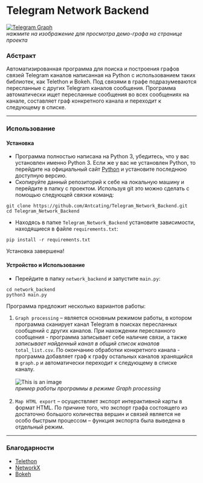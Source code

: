# Telegram Network Backend
[![Telegram Graph](https://cdn4.telesco.pe/file/koGbe3wwhVznHk4ITfDC0KgeGDpLCRoJLVnzAgdU-8AZhBNPiXthRxLJcv_vo1Jo9Q8CzgbXaN4LLKG5XT9RndCUHHfylizRYcdHEVLXlcJELugTCYpB-eEJ7H78N5yAXdRip1p5PqyDCZZQ1zUEQWzmj9RGa4kK302JQJTsGG7BUchwhnAm89MZRHYu15a0vBmXwe1mmb1QCCPrqVt3sOpEeU2XorCZSxoV4pUABJUCiqHjLMx2jdJbPjs7KcMtKhWPyWn1ftYZ2qQSqDcdpjbKHc30Y01GCKhooKcLuxOkHNW4RwTYZA5GRSm7mMa3VMYw-Z709DxwkO3vfTyq_g.jpg)](https://antcating.github.io/Telegram_Network/)
<br>*нажмите на изображение для просмотра демо-графа на странице проекта*

### Абстракт 
Автоматизированная программа для поиска и построения графов связей Telegram каналов написанная на Python с использованием таких библиотек, как Telethon и Bokeh. Под связями в графе подразумеваются пересланные с других Telegram каналов сообщения. Программа автоматически ищет пересланные сообщения во всех сообщениях на канале, составляет граф конкретного канала и переходит к следующему в списке.

---

### Использование
#### Установка
- Программа полностью написана на Python 3, убедитесь, что у вас установлен именно Python 3. Если же у вас не установлен Python, то перейдите на официальный сайт [Python](https://www.python.org/) и установите последнюю доступную версию.  
- Скопируйте данный репозиторий к себе на локальную машину и перейдите в папку с проектом. Используя git это можно сделать с помощью следующей связки команд:
```
git clone https://github.com/Antcating/Telegram_Network_Backend.git
cd Telegram_Network_Backend
```
- Находясь в папке `Telegram_Network_Backend` установите зависимости, находящиеся в файле `requirements.txt`:
```
pip install -r requirements.txt
```
Установка завершена!

#### Устройство и Использование
- Перейдите в папку `network_backend` и запустите `main.py`:
```
cd network_backend
python3 main.py 
```
Программа предложит несколько вариантов работы: 
1. `Graph processing` – является основным режимом работы, в котором программа сканирует канал Telegram в поисках пересланных сообщений с других каналов. При нахождении пересланного сообщения - программа записывает себе наличие связи, а также *записывает найденный канал в общий список каналов* `total_list.csv`. По окончанию обработки конкретного канала - программа добавляет граф к графу остальных каналов хранящийся в `graph.p` и автоматически переходит к следующему в списке каналу. <br> <br>
![This is an image](https://cdn4.telesco.pe/file/DMjfc5vlu8sMp8lPADaP8vzsxVS3jM-ahwPGpYabLMElTMYAKNnWLTP2KigtyswbqagX3iwTIvY7V8XB5JtqBPtPqUPXfHj5lWEBJBdRI0uwpCPSTsUlbSw-dOpFw-0X0aEOUres0IZ_m8sJW1lMWCxQhZKavUj2TwnnVp3NwHjZamQ4HMNn2f808JfzS0uxTJC2gfLyj5gurelM_gcdEEUiPnvrviCFYgAcB7AqxFWnKYxQVZrJLg6OqymIuHau76FLONeNwJDkRqInyPECjIebrNVIp2Sv5H9bcmtnmkOdEiz1qUZnIEIajagAfRAreDt58yXuI_A4OFuFHfzKOw.jpg) <br> *пример работы программы в режиме Graph processing* <br> <br>
2. `Map HTML export` – осуществляет экспорт интерактивной карты в формат HTML. По причине того, что экспорт графа состоящего из достаточно большого количества вершин и связей является не особо быстрым процессом – функция экспорта была выведена в отдельный режим. 

---

### Благодарности
- [Telethon](https://github.com/LonamiWebs/Telethon)
- [NetworkX](https://github.com/networkx)
- [Bokeh](https://github.com/bokeh/bokeh)
